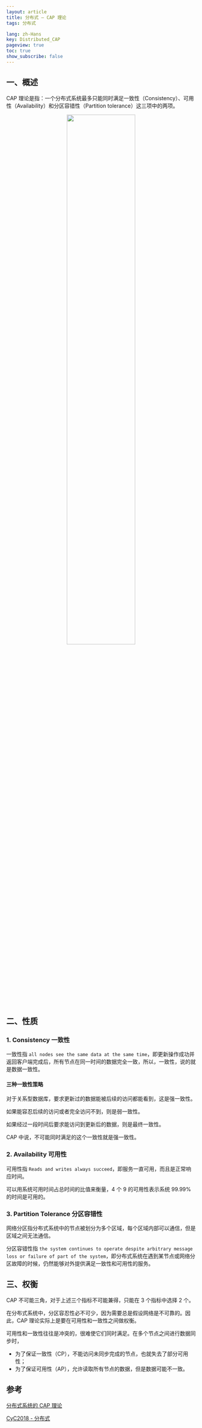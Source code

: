 ```yaml
---
layout: article
title: 分布式 — CAP 理论
tags: 分布式

lang: zh-Hans
key: Distributed_CAP
pageview: true
toc: true
show_subscribe: false
---
```


## 一、概述

CAP 理论是指：一个分布式系统最多只能同时满足一致性（Consistency）、可用性（Availability）和分区容错性（Partition tolerance）这三项中的两项。

<div align="center">  <img src="https://s1.ax1x.com/2020/05/25/tpGDh9.png" width="60%"/> </div><br>

## 二、性质

### 1. Consistency 一致性

一致性指 `all nodes see the same data at the same time`，即更新操作成功并返回客户端完成后，所有节点在同一时间的数据完全一致，所以，一致性，说的就是数据一致性。

#### 三种一致性策略

对于关系型数据库，要求更新过的数据能被后续的访问都能看到，这是强一致性。

如果能容忍后续的访问或者完全访问不到，则是弱一致性。

如果经过一段时间后要求能访问到更新后的数据，则是最终一致性。

CAP 中说，不可能同时满足的这个一致性就是强一致性。

### 2. Availability 可用性

可用性指 `Reads and writes always succeed`，即服务一直可用，而且是正常响应时间。

可以用系统可用时间占总时间的比值来衡量，4 个 9 的可用性表示系统 99.99% 的时间是可用的。

### 3. Partition Tolerance 分区容错性

网络分区指分布式系统中的节点被划分为多个区域，每个区域内部可以通信，但是区域之间无法通信。

分区容错性指 `the system continues to operate despite arbitrary message loss or failure of part of the system`，即分布式系统在遇到某节点或网络分区故障的时候，仍然能够对外提供满足一致性和可用性的服务。

## 三、权衡

CAP 不可能三角，对于上述三个指标不可能兼得，只能在 3 个指标中选择 2 个。

在分布式系统中，分区容忍性必不可少，因为需要总是假设网络是不可靠的。因此，CAP 理论实际上是要在可用性和一致性之间做权衡。

可用性和一致性往往是冲突的，很难使它们同时满足。在多个节点之间进行数据同步时，

- 为了保证一致性（CP），不能访问未同步完成的节点，也就失去了部分可用性；
- 为了保证可用性（AP），允许读取所有节点的数据，但是数据可能不一致。

## 参考

[分布式系统的 CAP 理论](https://www.hollischuang.com/archives/666)

[CyC2018 - 分布式](https://github.com/CyC2018/CS-Notes/blob/master/notes/分布式.md)
